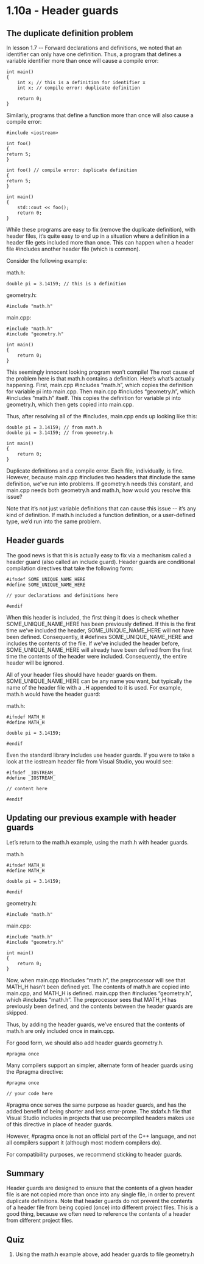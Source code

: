 
# 1.10a - Header guards

## The duplicate definition problem

In lesson 1.7 -- Forward declarations and definitions, we noted that an identifier can only have one definition. Thus, a program that defines a variable identifier more than once will cause a compile error:

```
int main()
{
    int x; // this is a definition for identifier x
    int x; // compile error: duplicate definition

    return 0;
}
```

Similarly, programs that define a function more than once will also cause a compile error:

```
#include <iostream>

int foo()
{
return 5;
}

int foo() // compile error: duplicate definition
{
return 5;
}

int main()
{
    std::cout << foo();
    return 0;
}
```

While these programs are easy to fix (remove the duplicate definition), with header files, it’s quite easy to end up in a situation where a definition in a header file gets included more than once. This can happen when a header file #includes another header file (which is common).

Consider the following example:

math.h:

```
double pi = 3.14159; // this is a definition
```

geometry.h:

```
#include "math.h"
```

main.cpp:

```
#include "math.h"
#include "geometry.h"

int main()
{
    return 0;
}
```

This seemingly innocent looking program won’t compile! The root cause of the problem here is that math.h contains a definition. Here’s what’s actually happening. First, main.cpp #includes “math.h”, which copies the definition for variable pi into main.cpp. Then main.cpp #includes “geometry.h”, which #includes “math.h” itself. This copies the definition for variable pi into geometry.h, which then gets copied into main.cpp.

Thus, after resolving all of the #includes, main.cpp ends up looking like this:

```
double pi = 3.14159; // from math.h
double pi = 3.14159; // from geometry.h

int main()
{
    return 0;
}
```

Duplicate definitions and a compile error. Each file, individually, is fine. However, because main.cpp #includes two headers that #include the same definition, we’ve run into problems. If geometry.h needs this constant, and main.cpp needs both geometry.h and math.h, how would you resolve this issue?

Note that it’s not just variable definitions that can cause this issue -- it’s any kind of definition. If math.h included a function definition, or a user-defined type, we’d run into the same problem.

## Header guards

The good news is that this is actually easy to fix via a mechanism called a header guard (also called an include guard). Header guards are conditional compilation directives that take the following form:

```
#ifndef SOME_UNIQUE_NAME_HERE
#define SOME_UNIQUE_NAME_HERE

// your declarations and definitions here

#endif
```

When this header is included, the first thing it does is check whether SOME_UNIQUE_NAME_HERE has been previously defined. If this is the first time we’ve included the header, SOME_UNIQUE_NAME_HERE will not have been defined. Consequently, it #defines SOME_UNIQUE_NAME_HERE and includes the contents of the file. If we’ve included the header before, SOME_UNIQUE_NAME_HERE will already have been defined from the first time the contents of the header were included. Consequently, the entire header will be ignored.

All of your header files should have header guards on them. SOME_UNIQUE_NAME_HERE can be any name you want, but typically the name of the header file with a _H appended to it is used. For example, math.h would have the header guard:

math.h:

```
#ifndef MATH_H
#define MATH_H

double pi = 3.14159;

#endif
```

Even the standard library includes use header guards. If you were to take a look at the iostream header file from Visual Studio, you would see:

```
#ifndef _IOSTREAM_
#define _IOSTREAM_

// content here

#endif
```

## Updating our previous example with header guards


Let’s return to the math.h example, using the math.h with header guards.

math.h

```
#ifndef MATH_H
#define MATH_H

double pi = 3.14159;

#endif
```

geometry.h:

```
#include "math.h"
```

main.cpp:

```
#include "math.h"
#include "geometry.h"

int main()
{
    return 0;
}
```

Now, when main.cpp #includes “math.h”, the preprocessor will see that MATH_H hasn’t been defined yet. The contents of math.h are copied into main.cpp, and MATH_H is defined. main.cpp then #includes “geometry.h”, which #includes “math.h”. The preprocessor sees that MATH_H has previously been defined, and the contents between the header guards are skipped.

Thus, by adding the header guards, we’ve ensured that the contents of math.h are only included once in main.cpp.

For good form, we should also add header guards geometry.h.

```
#pragma once
```

Many compilers support an simpler, alternate form of header guards using the #pragma directive:


```
#pragma once

// your code here
```

#pragma once serves the same purpose as header guards, and has the added benefit of being shorter and less error-prone. The stdafx.h file that Visual Studio includes in projects that use precompiled headers makes use of this directive in place of header guards.

However, #pragma once is not an official part of the C++ language, and not all compilers support it (although most modern compilers do).

For compatibility purposes, we recommend sticking to header guards.

## Summary

Header guards are designed to ensure that the contents of a given header file is are not copied more than once into any single file, in order to prevent duplicate definitions. Note that header guards do not prevent the contents of a header file from being copied (once) into different project files. This is a good thing, because we often need to reference the contents of a header from different project files.

## Quiz

1) Using the math.h example above, add header guards to file geometry.h
